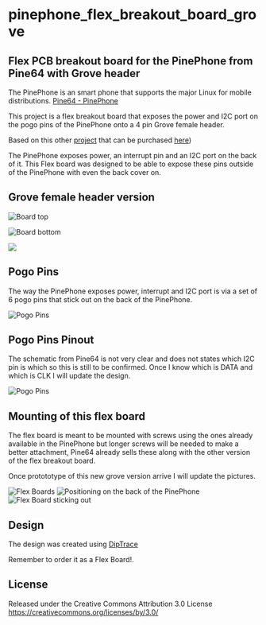 # pinephone_flex_breakout_board_grove
## Flex PCB breakout board for the PinePhone from Pine64 with Grove header
The PinePhone is an smart phone that supports the major Linux for mobile distributions. [Pine64 - PinePhone](https://www.pine64.org/pinephone/)

This project is a flex breakout board that exposes the power and I2C port on the pogo pins of the PinePhone onto a 4 pin Grove female header. 

Based on this other [project](https://github.com/jnavarro7/pinephone_flex_breakout_board) that can be purchased [here](https://pine64.com/product/pinephone-flex-break-out-board/))

The PinePhone exposes power, an interrupt pin and an I2C port on the back of it. 
This Flex board was designed to be able to expose these pins outside of the PinePhone with even the back cover on. 

## Grove female header version

![Board top](./pictures/board_top.jpeg)

![Board bottom](./pictures/board_bottom.jpeg)

![](./pictures/tc_flex.jpeg)

## Pogo Pins
The way the PinePhone exposes power, interrupt and I2C port is via a set of 6 pogo pins that stick out on the back of the PinePhone. 

![Pogo Pins](./pictures/pogopins.JPG)

## Pogo Pins Pinout
The schematic from Pine64 is not very clear and does not states which I2C pin is which so this is still to be confirmed.  Once I know which is DATA and which is CLK I will update the design. 

![Pogo Pins](./pictures/layout_grove.jpeg)

## Mounting of this flex board

The flex board is meant to be mounted with screws using the ones already available in the PinePhone but longer screws will be needed to make a better attachment, Pine64 already sells these along with the other version of the flex breakout board. 

Once protototype of this new grove version arrive I will update the pictures. 

![Flex Boards](./pictures/flex_boards.JPG)
![Positioning on the back of the PinePhone](./pictures/flex_positioning.JPG)
![Flex Board sticking out](./pictures/flex_outside.JPG)


## Design

The design was created using <a href="https://diptrace.com" title="DipTrace">DipTrace</a>

Remember to order it as a Flex Board!. 

## License

Released under the Creative Commons Attribution 3.0 License
https://creativecommons.org/licenses/by/3.0/